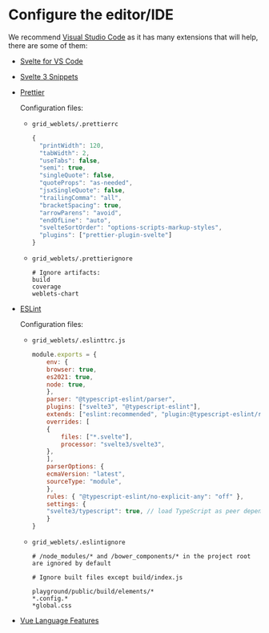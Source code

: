 # Configure the editor/IDE

We recommend [Visual Studio Code](https://code.visualstudio.com/) as it has many extensions that will help, there are some of them:

- [Svelte for VS Code](https://marketplace.visualstudio.com/items?itemName=svelte.svelte-vscode)
- [Svelte 3 Snippets](https://marketplace.visualstudio.com/items?itemName=fivethree.vscode-svelte-snippets)
- [Prettier](https://marketplace.visualstudio.com/items?itemName=esbenp.prettier-vscode)

  Configuration files: 
  - `grid_weblets/.prettierrc`
    
    ````js
    {
      "printWidth": 120,
      "tabWidth": 2,
      "useTabs": false,
      "semi": true,
      "singleQuote": false,
      "quoteProps": "as-needed",
      "jsxSingleQuote": false,
      "trailingComma": "all",
      "bracketSpacing": true,
      "arrowParens": "avoid",
      "endOfLine": "auto",
      "svelteSortOrder": "options-scripts-markup-styles",
      "plugins": ["prettier-plugin-svelte"]
    }

    ````
    
  - `grid_weblets/.prettierignore`
  
    ````
    # Ignore artifacts:
    build
    coverage
    weblets-chart
    ````
- [ESLint](https://marketplace.visualstudio.com/items?itemName=dbaeumer.vscode-eslint)

  Configuration files: 
  - `grid_weblets/.eslinttrc.js`
  
    ````js
    module.exports = {
        env: {
        browser: true,
        es2021: true,
        node: true,
        },
        parser: "@typescript-eslint/parser",
        plugins: ["svelte3", "@typescript-eslint"],
        extends: ["eslint:recommended", "plugin:@typescript-eslint/recommended", "plugin:cypress/recommended", "prettier"],
        overrides: [
        {
            files: ["*.svelte"],
            processor: "svelte3/svelte3",
        },
        ],
        parserOptions: {
        ecmaVersion: "latest",
        sourceType: "module",
        },
        rules: { "@typescript-eslint/no-explicit-any": "off" },
        settings: {
        "svelte3/typescript": true, // load TypeScript as peer dependency
        }
    }
    ````

  - `grid_weblets/.eslintignore`

    ````
    # /node_modules/* and /bower_components/* in the project root are ignored by default

    # Ignore built files except build/index.js

    playground/public/build/elements/*
    *.config.*
    *global.css
    ````

- [Vue Language Features](https://marketplace.visualstudio.com/items?itemName=Vue.volar)
